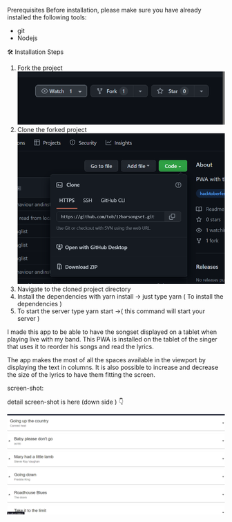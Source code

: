 Prerequisites
Before installation, please make sure you have already installed the following tools:

* git
* Nodejs

🛠️ Installation Steps
1) Fork the project 
![](img/fork.png)
2) Clone the forked project
![](img/clone.png)
3) Navigate to the cloned project directory
4) Install the dependencies with yarn install
-> just type yarn ( To install the dependencies )
5) To start the server type yarn start 
->( this command will start your server )


I made this app to be able to have the songset displayed on a tablet when playing live with my band. 
This PWA is installed on the tablet of the singer that uses it to reorder his songs and read the lyrics.

The app makes the most of all the spaces available in the viewport by displaying the text in columns.
It is also possible to increase and decrease the size of the lyrics to have them fitting the screen.


screen-shot:

detail screen-shot is here  (down side )  👇

![](img/demo.png)